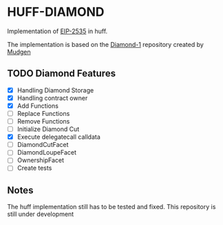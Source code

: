 
# HUFF-DIAMOND

Implementation of [EIP-2535](https://eips.ethereum.org/EIPS/eip-2535) in huff.

The implementation is based on the [Diamond-1](https://github.com/mudgen/diamond-1-hardhat) repository created by [Mudgen](https://twitter.com/mudgen)

## TODO Diamond Features

- [x] Handling Diamond Storage
- [x] Handling contract owner
- [x] Add Functions
- [ ] Replace Functions
- [ ] Remove Functions
- [ ] Initialize Diamond Cut
- [x] Execute delegatecall calldata
- [ ] DiamondCutFacet
- [ ] DiamondLoupeFacet
- [ ] OwnershipFacet
- [ ] Create tests

## Notes

The huff implementation still has to be tested and fixed. This repository is still under development